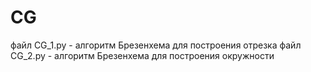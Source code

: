 # CG
файл CG_1.py - алгоритм Брезенхема для построения отрезка 
файл CG_2.py - алгоритм Брезенхема для построения окружности 


